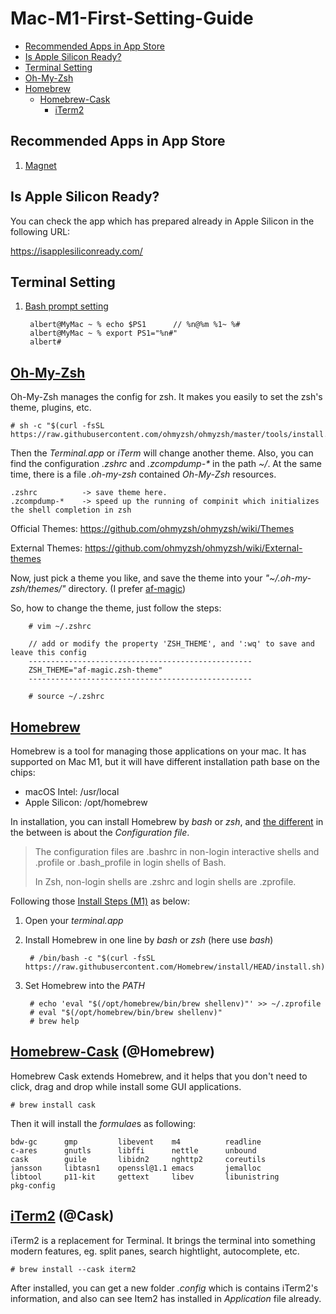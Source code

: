 # Mac-M1-First-Setting-Guide

- [Recommended Apps in App Store](#recommended-apps-in-app-store)
- [Is Apple Silicon Ready?](#is-apple-silicon-ready)
- [Terminal Setting](#terminal-setting)
- [Oh-My-Zsh](#oh-my-zsh)
- [Homebrew](#homebrew)
    - [Homebrew-Cask](#homebrew-cask-homebrew)
        - [iTerm2](#iterm2-cask)

## Recommended Apps in App Store

1. [Magnet](https://apps.apple.com/tw/app/magnet/id441258766?mt=12)

## Is Apple Silicon Ready?

You can check the app which has prepared already in Apple Silicon in the following URL:

https://isapplesiliconready.com/

## Terminal Setting

1. [Bash prompt setting](https://osxdaily.com/2006/12/11/how-to-customize-your-terminal-prompt/)

        albert@MyMac ~ % echo $PS1      // %n@%m %1~ %#
        albert@MyMac ~ % export PS1="%n#"
        albert#


## [Oh-My-Zsh](https://github.com/ohmyzsh/ohmyzsh)

Oh-My-Zsh manages the config for zsh. It makes you easily to set the zsh's theme, plugins, etc.

    # sh -c "$(curl -fsSL https://raw.githubusercontent.com/ohmyzsh/ohmyzsh/master/tools/install.sh)"
        
Then the *Terminal.app* or *iTerm* will change another theme. Also, you can find the configuration *.zshrc* and *.zcompdump-\** in the path
*~/*. At the same time, there is a file *.oh-my-zsh* contained *Oh-My-Zsh* resources.

    .zshrc          -> save theme here.
    .zcompdump-*    -> speed up the running of compinit which initializes the shell completion in zsh

Official Themes: https://github.com/ohmyzsh/ohmyzsh/wiki/Themes

External Themes: https://github.com/ohmyzsh/ohmyzsh/wiki/External-themes

Now, just pick a theme you like, and save the theme into your *"~/.oh-my-zsh/themes/"* directory. (I prefer [af-magic](https://github.com/ohmyzsh/ohmyzsh/wiki/Themes#af-magic))

So, how to change the theme, just follow the steps:

        # vim ~/.zshrc
        
        // add or modify the property 'ZSH_THEME', and ':wq' to save and leave this config
        --------------------------------------------------
        ZSH_THEME="af-magic.zsh-theme"
        --------------------------------------------------
        
        # source ~/.zshrc


## [Homebrew](https://docs.brew.sh/)

Homebrew is a tool for managing those applications on your mac. It has supported on Mac M1, but it will have different installation path base on the chips:

* macOS Intel:      /usr/local
* Apple Silicon:    /opt/homebrew

In installation, you can install Homebrew by *bash* or *zsh*, and [the different](https://www.educba.com/zsh-vs-bash/) in the between is about the *Configuration file*.


> The configuration files are .bashrc in non-login interactive shells and .profile or .bash_profile in login shells of Bash. 
> 
> In Zsh, non-login shells are .zshrc and login shells are .zprofile.



Following those [Install Steps (M1)](https://docs.brew.sh/Installation) as below: 

1. Open your *terminal.app*
1. Install Homebrew in one line by *bash* or *zsh* (here use *bash*)

        # /bin/bash -c "$(curl -fsSL https://raw.githubusercontent.com/Homebrew/install/HEAD/install.sh)"

1. Set Homebrew into the *PATH*

        # echo 'eval "$(/opt/homebrew/bin/brew shellenv)"' >> ~/.zprofile
        # eval "$(/opt/homebrew/bin/brew shellenv)"
        # brew help


## [Homebrew-Cask](https://github.com/Homebrew/homebrew-cask) (@Homebrew)

Homebrew Cask extends Homebrew, and it helps that you don't need to click, drag and drop while install some GUI applications.

    # brew install cask

Then it will install the *formulae*s as following:

    bdw-gc      gmp         libevent    m4          readline
    c-ares      gnutls      libffi      nettle      unbound
    cask        guile       libidn2     nghttp2     coreutils
    jansson     libtasn1    openssl@1.1 emacs       jemalloc
    libtool     p11-kit     gettext     libev       libunistring
    pkg-config


## [iTerm2](https://iterm2.com/) (@Cask)

iTerm2 is a replacement for Terminal. It brings the terminal into something modern features, eg. split panes, search hightlight, autocomplete, etc.

    # brew install --cask iterm2

After installed, you can get a new folder *.config* which is contains iTerm2's information, and also can see Item2 has installed in *Application* file already.
